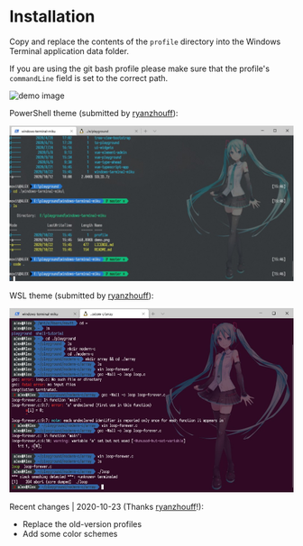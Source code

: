 # Installation

Copy and replace the contents of the `profile` directory into the Windows 
Terminal application data folder.

If you are using the git bash profile please make sure that the profile's 
`commandLine` field is set to the correct path.

![demo image](demo.png)

PowerShell theme (submitted by [ryanzhouff](https://github.com/ryanzhouff)):

![PowerShell](Screenshot-Powershell.jpg)

WSL theme (submitted by [ryanzhouff](https://github.com/ryanzhouff)):

![PowerShell](Screenshot-WSL.jpg)

Recent changes | 2020-10-23 (Thanks [ryanzhouff](https://github.com/ryanzhouff)!):
* Replace the old-version profiles
* Add some color schemes
